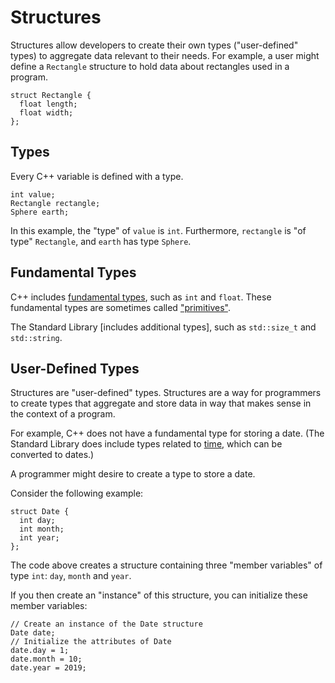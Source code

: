 # Structures

Structures allow developers to create their own types ("user-defined" types) to aggregate data relevant to their needs.
For example, a user might define a `Rectangle` structure to hold data about rectangles used in a program.

```
struct Rectangle {
  float length;
  float width;
};
```

## Types

Every C++ variable is defined with a type.

```
int value;
Rectangle rectangle;
Sphere earth;
```

In this example, the "type" of `value` is `int`. Furthermore, `rectangle` is "of type" `Rectangle`, and `earth` has type `Sphere`.

## Fundamental Types

C++ includes [fundamental types](https://en.cppreference.com/w/cpp/language/types), such as `int` and `float`. These fundamental types are sometimes called ["primitives"](https://www.geeksforgeeks.org/c-data-types/).

The Standard Library [includes additional types], such as `std::size_t` and `std::string`.

## User-Defined Types

Structures are "user-defined" types. Structures are a way for programmers to create types that aggregate and store data in way that makes sense in the context of a program.

For example, C++ does not have a fundamental type for storing a date. (The Standard Library does include types related to [time](https://en.cppreference.com/w/cpp/chrono), which can be converted to dates.)

A programmer might desire to create a type to store a date.

Consider the following example:

```
struct Date {
  int day;
  int month;
  int year;
};
```

The code above creates a structure containing three "member variables" of type `int`: `day`, `month` and `year`.

If you then create an "instance" of this structure, you can initialize these member variables:

```
// Create an instance of the Date structure
Date date;
// Initialize the attributes of Date
date.day = 1;
date.month = 10;
date.year = 2019;
```
